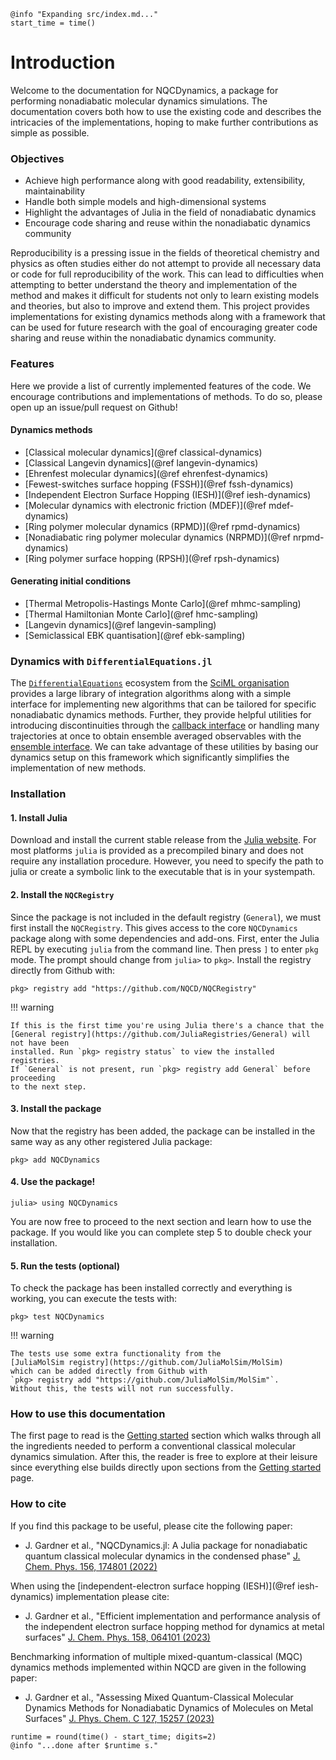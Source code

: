 ```@setup logging
@info "Expanding src/index.md..."
start_time = time()
```
# Introduction

Welcome to the documentation for NQCDynamics, 
a package for performing nonadiabatic molecular dynamics simulations.
The documentation covers both how to use the existing code and describes the
intricacies of the implementations, hoping to make further contributions as simple as possible.

### Objectives

- Achieve high performance along with good readability, extensibility, maintainability
- Handle both simple models and high-dimensional systems
- Highlight the advantages of Julia in the field of nonadiabatic dynamics
- Encourage code sharing and reuse within the nonadiabatic dynamics community

Reproducibility is a pressing issue in the fields of theoretical chemistry and physics as often studies either do not attempt to provide all necessary data or code for full reproducibility of the work. This can lead to difficulties when attempting to better understand the theory and implementation of the method and makes it difficult for students not only to learn existing models and theories, but also to improve and extend them. 
This project provides implementations for existing dynamics methods along with
a framework that can be used for future research with the goal of encouraging greater
code sharing and reuse within the nonadiabatic dynamics community.

### Features

Here we provide a list of currently implemented features of the code.
We encourage contributions and implementations of methods. To do so, please open up an
issue/pull request on Github!

#### Dynamics methods

- [Classical molecular dynamics](@ref classical-dynamics)
- [Classical Langevin dynamics](@ref langevin-dynamics)
- [Ehrenfest molecular dynamics](@ref ehrenfest-dynamics)
- [Fewest-switches surface hopping (FSSH)](@ref fssh-dynamics)
- [Independent Electron Surface Hopping (IESH)](@ref iesh-dynamics)
- [Molecular dynamics with electronic friction (MDEF)](@ref mdef-dynamics)
- [Ring polymer molecular dynamics (RPMD)](@ref rpmd-dynamics)
- [Nonadiabatic ring polymer molecular dynamics (NRPMD)](@ref nrpmd-dynamics)
- [Ring polymer surface hopping (RPSH)](@ref rpsh-dynamics)


#### Generating initial conditions

- [Thermal Metropolis-Hastings Monte Carlo](@ref mhmc-sampling)
- [Thermal Hamiltonian Monte Carlo](@ref hmc-sampling)
- [Langevin dynamics](@ref langevin-sampling)
- [Semiclassical EBK quantisation](@ref ebk-sampling)

### Dynamics with `DifferentialEquations.jl`

The [`DifferentialEquations`](https://diffeq.sciml.ai/stable/) ecosystem from the
[SciML organisation](https://github.com/SciML/) provides a large library of integration
algorithms along with a simple interface for implementing new algorithms that can be tailored
for specific nonadiabatic dynamics methods.
Further, they provide helpful utilities for introducing discontinuities through the 
[callback interface](https://diffeq.sciml.ai/stable/features/callback_functions/#Using-Callbacks)
or handling many trajectories at once to obtain ensemble averaged observables with
the [ensemble interface](https://diffeq.sciml.ai/stable/features/ensemble/).
We can take advantage of these utilities by basing our dynamics setup on this framework
which significantly simplifies the implementation of new methods.

### Installation

#### 1. Install Julia
Download and install the current stable release from the [Julia website](https://julialang.org/downloads/).
For most platforms `julia` is provided as a precompiled binary and does not require any installation procedure. However, you need to specify the path to julia or create a symbolic link to the executable that is in your systempath. 

#### 2. Install the `NQCRegistry`
Since the package is not included in the default registry (`General`), we must first
install the `NQCRegistry`.
This gives access to the core `NQCDynamics` package along with some dependencies
and add-ons.
First, enter the Julia REPL by executing `julia` from the command line.
Then press `]` to enter `pkg` mode. The prompt should change from `julia>` to `pkg>`.
Install the registry directly from Github with: 
```julia-repl
pkg> registry add "https://github.com/NQCD/NQCRegistry"
```

!!! warning

    If this is the first time you're using Julia there's a chance that the
    [General registry](https://github.com/JuliaRegistries/General) will not have been
    installed. Run `pkg> registry status` to view the installed registries.
    If `General` is not present, run `pkg> registry add General` before proceeding
    to the next step.

#### 3. Install the package
Now that the registry has been added, the package can be installed in the same way as any other registered Julia package:
```julia-repl
pkg> add NQCDynamics
```

#### 4. Use the package!
```julia-repl
julia> using NQCDynamics
```
You are now free to proceed to the next section and learn how to use the package.
If you would like you can complete step 5 to double check your installation.

#### 5. Run the tests (optional)

To check the package has been installed correctly and everything is working,
you can execute the tests with:
```julia-repl
pkg> test NQCDynamics
```

!!! warning

    The tests use some extra functionality from the
    [JuliaMolSim registry](https://github.com/JuliaMolSim/MolSim)
    which can be added directly from Github with
    `pkg> registry add "https://github.com/JuliaMolSim/MolSim"`.
    Without this, the tests will not run successfully.

### How to use this documentation

The first page to read is the [Getting started](@ref) section which walks through all the ingredients
needed to perform a conventional classical molecular dynamics simulation.
After this, the reader is free to explore at their leisure since everything else builds directly
upon sections from the [Getting started](@ref) page.

### How to cite
If you find this package to be useful, please cite the following paper:

- J. Gardner et al., "NQCDynamics.jl: A Julia package for nonadiabatic quantum classical molecular dynamics in the condensed phase" <a href="https://pubs.aip.org/aip/jcp/article-abstract/156/17/174801/2841279/NQCDynamics-jl-A-Julia-package-for-nonadiabatic?redirectedFrom=fulltext"> J. Chem. Phys. 156, 174801 (2022) </a>

When using the [independent-electron surface hopping (IESH)](@ref iesh-dynamics) implementation please cite:

- J. Gardner et al., "Efficient implementation and performance analysis of the independent electron surface hopping method for dynamics at metal surfaces" <a href="https://pubs.aip.org/aip/jcp/article/158/6/064101/2874963/Efficient-implementation-and-performance-analysis"> J. Chem. Phys. 158, 064101 (2023) </a>

Benchmarking information of multiple mixed-quantum-classical (MQC) dynamics methods implemented within NQCD are given in the following paper:

- J. Gardner et al., "Assessing Mixed Quantum-Classical Molecular Dynamics Methods for Nonadiabatic Dynamics of Molecules on Metal Surfaces" <a href="https://pubs.acs.org/doi/10.1021/acs.jpcc.3c03591"> J. Phys. Chem. C 127, 15257 (2023) </a>

```@setup logging
runtime = round(time() - start_time; digits=2)
@info "...done after $runtime s."
```
